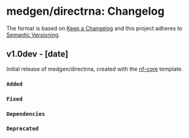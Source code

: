 # medgen/directrna: Changelog

The format is based on [Keep a Changelog](https://keepachangelog.com/en/1.1.0/)
and this project adheres to [Semantic Versioning](https://semver.org/spec/v2.0.0.html).

## v1.0dev - [date]

Initial release of medgen/directrna, created with the [nf-core](https://nf-co.re/) template.

### `Added`

### `Fixed`

### `Dependencies`

### `Deprecated`
